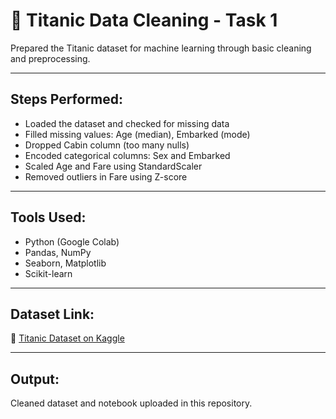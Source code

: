 # 🚢 Titanic Data Cleaning - Task 1

Prepared the Titanic dataset for machine learning through basic cleaning and preprocessing.

---

## Steps Performed:

- Loaded the dataset and checked for missing data
- Filled missing values: Age (median), Embarked (mode)
- Dropped Cabin column (too many nulls)
- Encoded categorical columns: Sex and Embarked
- Scaled Age and Fare using StandardScaler
- Removed outliers in Fare using Z-score

---

## Tools Used:

- Python (Google Colab)
- Pandas, NumPy
- Seaborn, Matplotlib
- Scikit-learn

---

## Dataset Link:

🔗 [Titanic Dataset on Kaggle](https://www.kaggle.com/datasets/yasserh/titanic-dataset)

---

## Output:

Cleaned dataset and notebook uploaded in this repository.
